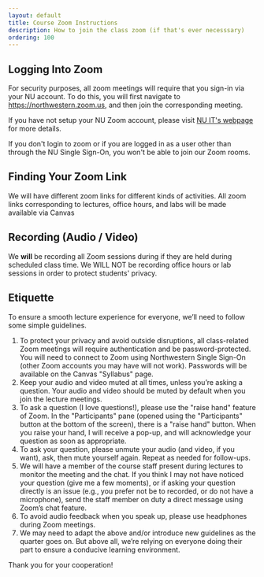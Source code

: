 ```yaml
---
layout: default
title: Course Zoom Instructions
description: How to join the class zoom (if that's ever necesssary)
ordering: 100
---
```


## Logging Into Zoom

For security purposes, all zoom meetings will require that you sign-in via your NU account. To do this, you will first navigate to <a href="https://northwestern.zoom.us" target="_blank">https://northwestern.zoom.us</a>, and then join the corresponding meeting.

If you have not setup your NU Zoom account, please visit [NU IT's webpage](https://www.it.northwestern.edu/conferencing/zoom/index.html) for more details.

If you don't login to zoom or if you are logged in as a user other than through the NU Single Sign-On, you won't be able to join our Zoom rooms.

## Finding Your Zoom Link

We will have different zoom links for different kinds of activities. All zoom links corresponding to lectures, office hours, and labs will be made available via Canvas

## Recording (Audio / Video)
We **will** be recording all Zoom sessions during if they are held during scheduled class time. We WILL NOT be recording office hours or lab sessions in order to protect students' privacy.

## Etiquette
To ensure a smooth lecture experience for everyone, we’ll need to follow some simple guidelines.

1. To protect your privacy and avoid outside disruptions, all class-related Zoom meetings will require authentication and be password-protected. You will need to connect to Zoom using Northwestern Single Sign-On (other Zoom accounts you may have will not work). Passwords will be available on the Canvas "Syllabus" page.
2. Keep your audio and video muted at all times, unless you’re asking a question. Your audio and video should be muted by default when you join the lecture meetings.
3. To ask a question (I love questions!), please use the "raise hand" feature of Zoom. In the "Participants" pane (opened using the "Participants" button at the bottom of the screen), there is a "raise hand" button. When you raise your hand, I will receive a pop-up, and will acknowledge your question as soon as appropriate.
4. To ask your question, please unmute your audio (and video, if you want), ask, then mute yourself again. Repeat as needed for follow-ups.
5. We will have a member of the course staff present during lectures to monitor the meeting and the chat. If you think I may not have noticed your question (give me a few moments), or if asking your question directly is an issue (e.g., you prefer not be to recorded, or do not have a microphone), send the staff member on duty a direct message using Zoom’s chat feature.
6. To avoid audio feedback when you speak up, please use headphones during Zoom meetings.
7. We may need to adapt the above and/or introduce new guidelines as the quarter goes on. But above all, we’re relying on everyone doing their part to ensure a conducive learning environment.

Thank you for your cooperation!
